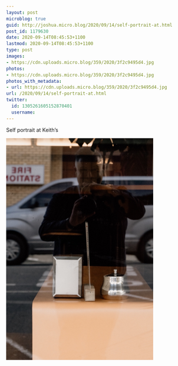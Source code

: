```yaml
---
layout: post
microblog: true
guid: http://joshua.micro.blog/2020/09/14/self-portrait-at.html
post_id: 1179630
date: 2020-09-14T08:45:53+1100
lastmod: 2020-09-14T08:45:53+1100
type: post
images:
- https://cdn.uploads.micro.blog/359/2020/3f2c9495d4.jpg
photos:
- https://cdn.uploads.micro.blog/359/2020/3f2c9495d4.jpg
photos_with_metadata:
- url: https://cdn.uploads.micro.blog/359/2020/3f2c9495d4.jpg
url: /2020/09/14/self-portrait-at.html
twitter:
  id: 1305261605152870401
  username: 
---
```

Self portrait at Keith’s

<img src="uploads/2020/3f2c9495d4.jpg" width="399" height="600" alt="" />
